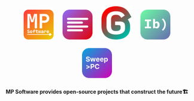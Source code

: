 <div align="center">
  <img src="../assets/MP Software.svg" style="margin: 10px;" width="80px" />
  <img src="../assets/PrintMergeGenerator.svg" style="margin: 10px;" width="80px" />
  <img src="../assets/George Language.svg" style="margin: 10px;" width="80px" />
  <img src="../assets/Ibrowse.svg" style="margin: 10px;" width="80px" />
  <img src="../assets/SweepPC.svg" style="margin: 10px;" width="80px" />

**MP Software provides open-source projects that construct the future🏗️**

</div>
